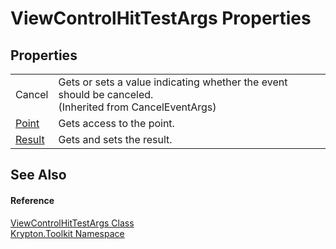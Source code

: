 # ViewControlHitTestArgs Properties




## Properties
<table>
<tr>
<td>Cancel</td>
<td>Gets or sets a value indicating whether the event should be canceled.<br />(Inherited from CancelEventArgs)</td></tr>
<tr>
<td><a href="3ac6144e-a3f4-3509-effe-5ebcc04e5978.md">Point</a></td>
<td>Gets access to the point.</td></tr>
<tr>
<td><a href="979a7b6e-4074-8a33-330e-cdecefb01d92.md">Result</a></td>
<td>Gets and sets the result.</td></tr>
</table>

## See Also


#### Reference
<a href="069cbe49-0c71-8133-4cd2-c94cb97f33ba.md">ViewControlHitTestArgs Class</a>  
<a href="79d2eac2-21f4-54ff-7552-b20c33c30600.md">Krypton.Toolkit Namespace</a>  
